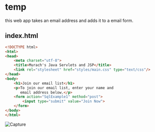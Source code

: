
# temp
this web app takes an email address and adds it to a email form.
## index.html
```html
<!DOCTYPE html>
<html>
<head>
    <meta charset="utf-8">
    <title>Murach's Java Servlets and JSP</title>
    <link rel="stylesheet" href="styles/main.css" type="text/css"/>
</head>
<body>
    <h1>Join our email list</h1>
    <p>To join our email list, enter your name and
       email address below.</p>
    <form action="SqlExample1" method="post">    
        <input type="submit" value="Join Now">
    </form>
</body>
</html>
```
![Capture](https://user-images.githubusercontent.com/77636261/118542244-5f3f1580-b718-11eb-90e7-f0a97ecf31e8.PNG)
